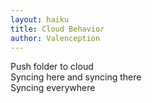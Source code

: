 ```yaml
---
layout: haiku
title: Cloud Behavior
author: Valenception
---
```


Push folder to cloud<br>
Syncing here and syncing there<br>
Syncing everywhere<br>
